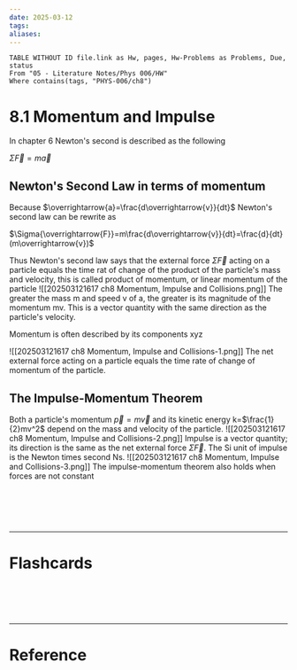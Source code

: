 ```yaml
---
date: 2025-03-12
tags: 
aliases:
---
```

```dataview
TABLE WITHOUT ID file.link as Hw, pages, Hw-Problems as Problems, Due, status
From "05 - Literature Notes/Phys 006/HW"
Where contains(tags, "PHYS-006/ch8")
```
# 8.1 Momentum and Impulse
In chapter 6 Newton's second is described as the following

$\Sigma{\overrightarrow{F}} = m\overrightarrow{a}$

## Newton's Second Law in terms of momentum
Because $\overrightarrow{a}=\frac{d\overrightarrow{v}}{dt}$ Newton's second law can be rewrite as

$\Sigma{\overrightarrow{F}}=m\frac{d\overrightarrow{v}}{dt}=\frac{d}{dt}(m\overrightarrow{v})$

Thus Newton's second law says that the external force $\Sigma{\overrightarrow{F}}$ acting on a particle equals the time rat of change of the product of the particle's mass and velocity, this is called product of momentum, or linear momentum of the particle
![[202503121617 ch8 Momentum, Impulse and Collisions.png]]
The greater the mass m and speed v of a, the greater is its magnitude of the momentum mv. This is a vector quantity with the same direction as the particle's velocity.

Momentum is often described by its components xyz

![[202503121617 ch8 Momentum, Impulse and Collisions-1.png]]
The net external force acting on a particle equals the time rate of change of momentum of the particle.

## The Impulse-Momentum Theorem
Both a particle's momentum $\overrightarrow{p}=m\overrightarrow{v}$ and its kinetic energy k=$\frac{1}{2}mv^2$ depend on the mass and velocity of the particle. 
![[202503121617 ch8 Momentum, Impulse and Collisions-2.png]]
Impulse is a vector quantity; its direction is the same as the net external force $\Sigma{\overrightarrow{F}}$. The Si unit of impulse is the Newton times second Ns.
![[202503121617 ch8 Momentum, Impulse and Collisions-3.png]]
The impulse-momentum theorem also holds when forces are not constant


# ‌
---
# Flashcards


# ‌
---
# Reference
